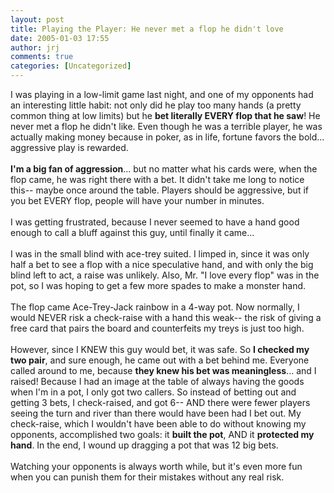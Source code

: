 ```yaml
---
layout: post
title: Playing the Player: He never met a flop he didn't love
date: 2005-01-03 17:55
author: jrj
comments: true
categories: [Uncategorized]
---
```

I was playing in a low-limit game last night, and one of my opponents had an interesting little habit: not only did he play too many hands (a pretty common thing at low limits) but he **bet literally EVERY flop that he saw**! He never met a flop he didn't like. Even though he was a terrible player, he was actually making money because in poker, as in life, fortune favors the bold... aggressive play is rewarded.<br /><br />**I'm a big fan of aggression**... but no matter what his cards were, when the flop came, he was right there with a bet. It didn't take me long to notice this-- maybe once around the table. Players should be aggressive, but if you bet EVERY flop, people will have your number in minutes.<br /><br />I was getting frustrated, because I never seemed to have a hand good enough to call a bluff against this guy, until finally it came...<br /><br />I was in the small blind with ace-trey suited. I limped in, since it was only half a bet to see a flop with a nice speculative hand, and with only the big blind left to act, a raise was unlikely. Also, Mr. "I love every flop" was in the pot, so I was hoping to get a few more spades to make a monster hand.<br /><br />The flop came Ace-Trey-Jack rainbow in a 4-way pot. Now normally, I would NEVER risk a check-raise with a hand this weak-- the risk of giving a free card that pairs the board and counterfeits my treys is just too high.<br /><br />However, since I KNEW this guy would bet, it was safe. So **I checked my two pair**, and sure enough, he came out with a bet behind me. Everyone called around to me, because **they knew his bet was meaningless**... and I raised! Because I had an image at the table of always having the goods when I'm in a pot, I only got two callers. So instead of betting out and getting 3 bets, I check-raised, and got 6-- AND there were fewer players seeing the turn and river than there would have been had I bet out. My check-raise, which I wouldn't have been able to do without knowing my opponents, accomplished two goals: it **built the pot**, AND it **protected my hand**. In the end, I wound up dragging a pot that was 12 big bets.<br /><br />Watching your opponents is always worth while, but it's even more fun when you can punish them for their mistakes without any real risk.
